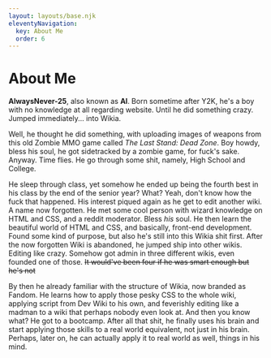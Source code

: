 ```yaml
---
layout: layouts/base.njk
eleventyNavigation:
  key: About Me
  order: 6
---
```

# About Me

**AlwaysNever-25**, also known as **Al**.
Born sometime after Y2K, he's a boy with no knowledge at all regarding website.
Until he did something crazy. Jumped immediately... into Wikia.

Well, he thought he did something, with uploading images of weapons from this old Zombie MMO game called *The Last Stand: Dead Zone*.
Boy howdy, bless his soul, he got sidetracked by a zombie game, for fuck's sake. Anyway.
Time flies. He go through some shit, namely, High School and College.

He sleep through class, yet somehow he ended up being the fourth best in his class by the end of the senior year? What?
Yeah, don't know how the fuck that happened. His interest piqued again as he get to edit another wiki.
A name now forgotten. He met some cool person with wizard knowledge on HTML and CSS, and a reddit moderator. Bless *his* soul.
He then learn the beautiful world of HTML and CSS, and basically, front-end development. Found some kind of purpose, but also he's still into this Wikia shit first.
After the now forgotten Wiki is abandoned, he jumped ship into other wikis. Editing like crazy.
Somehow got admin in three different wikis, even founded one of those. ~~It would've been four if he was smart enough but he's not~~

By then he already familiar with the structure of Wikia, now branded as Fandom.
He learns how to apply those pesky CSS to the whole wiki, applying script from Dev Wiki to his own, and feverishly editing like a madman to a wiki that perhaps nobody even look at.
And then you know what? He got to a bootcamp. After all that shit, he finally uses his brain and start applying those skills to a real world equivalent, not just in his brain.
Perhaps, later on, he can actually apply it to real world as well, things in his mind.
